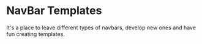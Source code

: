 # NavBar Templates

It's a place to leave different types of navbars, develop new ones and have fun creating templates.
